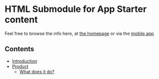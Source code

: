 # HTML Submodule for App Starter content

Feel free to browse the info here, at [the homepage](http://appstarter.katanacode.com) or via the [mobile app](https://itunes.apple.com/gb/app/app-starter/id584424011?mt=8)

## Contents

* [Introduction](introduction/introduction.html)
* [Product](product/introduction.html)
  * [What does it do?](product/what_does_it_do.html)